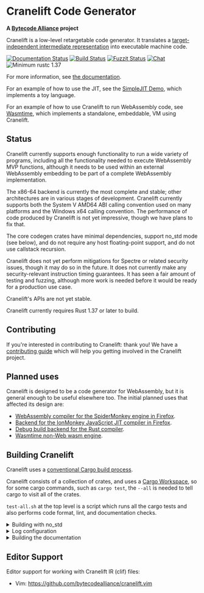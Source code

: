 Cranelift Code Generator
========================

**A [Bytecode Alliance][BA] project**

Cranelift is a low-level retargetable code generator. It translates a
[target-independent intermediate
representation](https://cranelift.readthedocs.io/en/latest/ir.html)
into executable machine code.

[BA]: https://bytecodealliance.org/
[![Documentation Status](https://readthedocs.org/projects/cranelift/badge/?version=latest)](https://cranelift.readthedocs.io/en/latest/?badge=latest)
[![Build Status](https://github.com/bytecodealliance/cranelift/workflows/CI/badge.svg)](https://github.com/bytecodealliance/cranelift/actions)
[![Fuzzit Status](https://app.fuzzit.dev/badge?org_id=bytecodealliance)](https://app.fuzzit.dev/orgs/bytecodealliance/dashboard)
[![Chat](https://img.shields.io/badge/chat-zulip-brightgreen.svg)](https://bytecodealliance.zulipchat.com/#narrow/stream/217117-cranelift/topic/general)
![Minimum rustc 1.37](https://img.shields.io/badge/rustc-1.37+-green.svg)

For more information, see [the
documentation](https://cranelift.readthedocs.io/en/latest/?badge=latest).

For an example of how to use the JIT, see the [SimpleJIT Demo], which
implements a toy language.

[SimpleJIT Demo]: https://github.com/bytecodealliance/simplejit-demo

For an example of how to use Cranelift to run WebAssembly code, see
[Wasmtime], which implements a standalone, embeddable, VM using Cranelift.

[Wasmtime]: https://github.com/bytecodealliance/wasmtime

Status
------

Cranelift currently supports enough functionality to run a wide variety
of programs, including all the functionality needed to execute
WebAssembly MVP functions, although it needs to be used within an
external WebAssembly embedding to be part of a complete WebAssembly
implementation.

The x86-64 backend is currently the most complete and stable; other
architectures are in various stages of development. Cranelift currently
supports both the System V AMD64 ABI calling convention used on many
platforms and the Windows x64 calling convention. The performance
of code produced by Cranelift is not yet impressive, though we have plans
to fix that.

The core codegen crates have minimal dependencies, support no\_std mode
(see below), and do not require any host floating-point support, and
do not use callstack recursion.

Cranelift does not yet perform mitigations for Spectre or related
security issues, though it may do so in the future. It does not
currently make any security-relevant instruction timing guarantees. It
has seen a fair amount of testing and fuzzing, although more work is
needed before it would be ready for a production use case.

Cranelift's APIs are not yet stable.

Cranelift currently requires Rust 1.37 or later to build.

Contributing
------------

If you're interested in contributing to Cranelift: thank you! We have a
[contributing guide](CONTRIBUTING.md) which will help you getting involved in
the Cranelift project.

Planned uses
------------

Cranelift is designed to be a code generator for WebAssembly, but it is
general enough to be useful elsewhere too. The initial planned uses that
affected its design are:

 - [WebAssembly compiler for the SpiderMonkey engine in
    Firefox](spidermonkey.md#phase-1-webassembly).
 - [Backend for the IonMonkey JavaScript JIT compiler in
    Firefox](spidermonkey.md#phase-2-ionmonkey).
 - [Debug build backend for the Rust compiler](rustc.md).
 - [Wasmtime non-Web wasm engine](https://github.com/bytecodealliance/wasmtime).

Building Cranelift
------------------

Cranelift uses a [conventional Cargo build
process](https://doc.rust-lang.org/cargo/guide/working-on-an-existing-project.html).

Cranelift consists of a collection of crates, and uses a [Cargo
Workspace](https://doc.rust-lang.org/book/ch14-03-cargo-workspaces.html),
so for some cargo commands, such as `cargo test`, the `--all` is needed
to tell cargo to visit all of the crates.

`test-all.sh` at the top level is a script which runs all the cargo
tests and also performs code format, lint, and documentation checks.

<details>
<summary>Building with no_std</summary>

The following crates support \`no\_std\`, although they do depend on liballoc:
 - cranelift-entity
 - cranelift-bforest
 - cranelift-codegen
 - cranelift-frontend
 - cranelift-native
 - cranelift-wasm
 - cranelift-module
 - cranelift-preopt
 - cranelift

To use no\_std mode, disable the std feature and enable the core
feature. This currently requires nightly rust.

For example, to build \`cranelift-codegen\`:

``` {.sourceCode .sh}
cd cranelift-codegen
cargo build --no-default-features --features core
```

Or, when using cranelift-codegen as a dependency (in Cargo.toml):

``` {.sourceCode .}
[dependency.cranelift-codegen]
...
default-features = false
features = ["core"]
```

no\_std support is currently "best effort". We won't try to break it,
and we'll accept patches fixing problems, however we don't expect all
developers to build and test no\_std when submitting patches.
Accordingly, the ./test-all.sh script does not test no\_std.

There is a separate ./test-no\_std.sh script that tests the no\_std
support in packages which support it.

It's important to note that cranelift still needs liballoc to compile.
Thus, whatever environment is used must implement an allocator.

Also, to allow the use of HashMaps with no\_std, an external crate
called hashmap\_core is pulled in (via the core feature). This is mostly
the same as std::collections::HashMap, except that it doesn't have DOS
protection. Just something to think about.

</details>

<details>
<summary>Log configuration</summary>

Cranelift uses the `log` crate to log messages at various levels. It doesn't
specify any maximal logging level, so embedders can choose what it should be;
however, this can have an impact of Cranelift's code size. You can use `log`
features to reduce the maximum logging level. For instance if you want to limit
the level of logging to `warn` messages and above in release mode:

```
[dependency.log]
...
features = ["release_max_level_warn"]
```
</details>

<details>
<summary>Building the documentation</summary>

Cranelift's documentation is [published online](https://cranelift.readthedocs.io/).

To build the documentation locally, you need the [Sphinx documentation
generator](http://www.sphinx-doc.org/) as well as Python 3::

    $ pip install sphinx sphinx-autobuild sphinx_rtd_theme
    $ cd cranelift/docs
    $ make html
    $ open _build/html/index.html

</details>

Editor Support
--------------

Editor support for working with Cranelift IR (clif) files:

 - Vim: https://github.com/bytecodealliance/cranelift.vim

